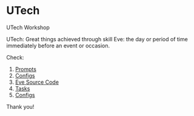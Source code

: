 # UTech
UTech Workshop

UTech: Great things achieved through skill
Eve: the day or period of time immediately before an event or occasion.

Check:
1. [Prompts](prompts.md)
2. [Configs](configs.md)
3. [Eve Source Code](eve)
4. [Tasks](tasks.md)
5. [Configs](configs.md)

Thank you!
